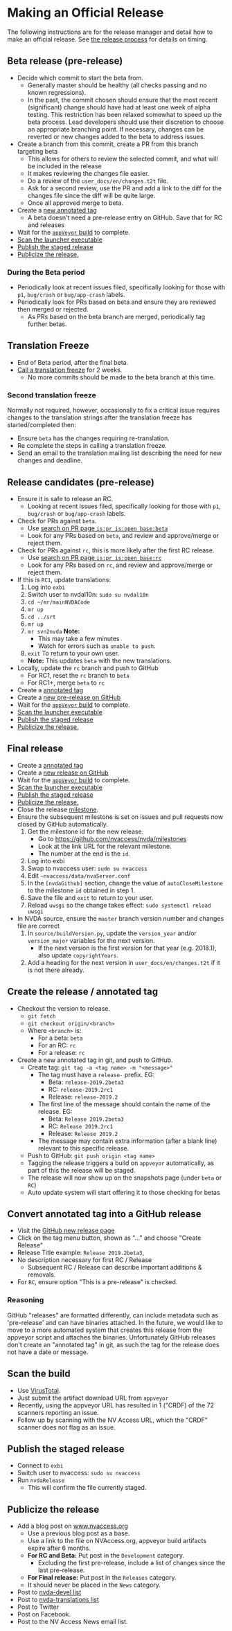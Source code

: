 # Making an Official Release

The following instructions are for the release manager and detail how to make an official release.
See [the release process](https://github.com/nvaccess/nvda/wiki/ReleaseProcess) for details on timing.

## Beta release (pre-release)
* Decide which commit to start the beta from.
  - Generally master should be healthy (all checks passing and no known regressions).
  - In the past, the commit chosen should ensure that the most recent (significant) change should have had at least one week of alpha testing. This restriction has been relaxed somewhat to speed up the beta process. Lead developers should use their discretion to choose an appropriate branching point. If necessary, changes can be reverted or new changes added to the beta to address issues.
* Create a branch from this commit, create a PR from this branch targeting beta
  - This allows for others to review the selected commit, and what will be included in the release
  - It makes reviewing the changes file easier.
  - Do a review of the `user_docs/en/changes.t2t` file.
  - Ask for a second review, use the PR and add a link to the diff for the changes file since the diff will be quite large.
  - Once all approved merge to beta.
* Create a [new annotated tag](#create-the-release--annotated-tag)
  - A beta doesn't need a pre-release entry on GitHub. Save that for RC and releases
* Wait for the [`appVeyor` build](https://ci.appveyor.com/project/nvaccess/nvda/history) to complete.
* [Scan the launcher executable](#scan-the-build)
* [Publish the staged release](#publish-the-staged-release)
* [Publicize the release.](#publicize-the-release)

### During the Beta period
* Periodically look at recent issues filed, specifically looking for those with `p1`, `bug/crash` or `bug/app-crash` labels.
* Periodically look for PRs based on beta and ensure they are reviewed then merged or rejected.
  - As PRs based on the beta branch are merged, periodically tag further betas.

## Translation Freeze
* End of Beta period, after the final beta.
* [Call a translation freeze](https://github.com/nvaccess/nvda/wiki/StartingTranslationFreeze) for 2 weeks.
  - No more commits should be made to the beta branch at this time.

### Second translation freeze
Normally not required, however, occasionally to fix a critical issue requires changes to the translation strings after the translation freeze has started/completed then:
* Ensure `beta` has the changes requiring re-translation.
* Re complete the steps in calling a translation freeze.
* Send an email to the translation mailing list describing the need for new changes and deadline.

## Release candidates (pre-release)
* Ensure it is safe to release an RC.
  - Looking at recent issues filed, specifically looking for those with `p1`, `bug/crash` or `bug/app-crash` labels.
* Check for PRs against `beta`.
  - Use [search on PR page `is:pr is:open base:beta`](https://github.com/nvaccess/nvda/pulls?utf8=%E2%9C%93&q=is%3Apr+is%3Aopen+base%3Abeta)
  - Look for any PRs based on `beta`, and review and approve/merge or reject them.
* Check for PRs against `rc`, this is more likely after the first RC release.
  - Use [search on PR page `is:pr is:open base:rc`](https://github.com/nvaccess/nvda/pulls?utf8=%E2%9C%93&q=is%3Apr+is%3Aopen+base%3Arc)
  - Look for any PRs based on `rc`, and review and approve/merge or reject them.
* If this is `RC1`, update translations:
    1. Log into `exbi`
    1. Switch user to nvdal10n: `sudo su nvdal10n`
    1. `cd ~/mr/mainNVDACode`
    1. `mr up`
    1. `cd ../srt`
    1. `mr up`
    1. `mr svn2nvda` **Note:**
        - This may take a few minutes
        - Watch for errors such as `unable to push`.
    1. `exit` To return to your own user.
    - **Note:** This updates `beta` with the new translations.
* Locally, update the `rc` branch and push to GitHub
  - For RC1, reset the `rc` branch to `beta`
  - For RC1+, merge `beta` to `rc`
* Create a [annotated tag](#create-the-release--annotated-tag)
* Create a [new pre-release on GitHub](#convert-annotated-tag-into-a-gitHub-release)
* Wait for the [`appVeyor` build](https://ci.appveyor.com/project/nvaccess/nvda/history) to complete.
* [Scan the launcher executable](#scan-the-build)
* [Publish the staged release](#publish-the-staged-release)
* [Publicize the release.](#publicize-the-release)

## Final release
* Create a [annotated tag](#create-the-release--annotated-tag)
* Create a [new release on GitHub](#convert-annotated-tag-into-a-gitHub-release)
* Wait for the [`appVeyor` build](https://ci.appveyor.com/project/nvaccess/nvda/history) to complete.
* [Scan the launcher executable](#scan-the-build)
* [Publish the staged release](#publish-the-staged-release)
* [Publicize the release.](#publicize-the-release)
* Close the release [milestone](https://github.com/nvaccess/nvda/milestones).
* Ensure the subsequent milestone is set on issues and pull requests now closed by GitHub automatically.
  1. Get the milestone id for the new release.
     - Go to https://github.com/nvaccess/nvda/milestones
     - Look at the link URL for the relevant milestone.
     - The number at the end is the `id`.
  1. Log into exbi
  1. Swap to nvaccess user: `sudo su nvaccess`
  1. Edit `~nvaccess/data/nvaServer.conf`
  1. In the `[nvdaGithub]` section, change the value of `autoCloseMilestone` to the milestone `id` obtained in step 1.
  1. Save the file and `exit` to return to your user.
  1. Reload `uwsgi` so the change takes effect: `sudo systemctl reload uwsgi`
* In NVDA source, ensure the `master` branch version number and changes file are correct
    1. In `source/buildVersion.py`, update the `version_year` and/or `version_major` variables for the next version.
       - If the next version is the first version for that year (e.g. 2018.1), also update `copyrightYears`.
    2. Add a heading for the next version in `user_docs/en/changes.t2t` if it is not there already.


## Create the release / annotated tag
* Checkout the version to release.
  - `git fetch`
  - `git checkout origin/<branch>`
  - Where `<branch>` is:
    - For a beta: `beta`
    - For an RC: `rc`
    - For a release: `rc`
* Create a new annotated tag in git, and push to GitHub.
  - Create tag: `git tag -a <tag name> -m "<message>"`
    - The tag must have a `release-` prefix. EG:
      - Beta: `release-2019.2beta3`
      - RC: `release-2019.2rc1`
      - Release: `release-2019.2`
    - The first line of the message should contain the name of the release. EG:
      - Beta: `Release 2019.2beta3`
      - RC: `Release 2019.2rc1`
      - Release: `Release 2019.2`
    - The message may contain extra information (after a blank line) relevant to this specific release.
  - Push to GitHub: `git push origin <tag name>`
  - Tagging the release triggers a build on `appveyor` automatically, as part of this the release will be staged.
  - The release will now show up on the snapshots page (under `beta` or `RC`)
  - Auto update system will start offering it to those checking for betas

## Convert annotated tag into a GitHub release

- Visit the [GitHub new release page](https://github.com/nvaccess/nvda/tags)
- Click on the tag menu button, shown as "..." and choose "Create Release"
- Release Title example: `Release 2019.2beta3`, 
- No description necessary for first RC / Release
  - Subsequent RC / Release can describe important additions & removals.
- For `RC`, ensure option "This is a pre-release" is checked.

### Reasoning

GitHub "releases" are formatted differently, can include metadata such as 'pre-release' and can have binaries attached. In the future, we would like to move to a more automated system that creates this release from the appveyor script and attaches the binaries. Unfortunately GitHub releases don't create an "annotated tag" in git, as such the tag for the release does not have a date or message.

## Scan the build
- Use [VirusTotal](http://www.virustotal.com/).
- Just submit the artifact download URL from `appveyor`
- Recently, using the appveyor URL has resulted in 1 ("CRDF) of the 72 scanners reporting an issue.
- Follow up by scanning with the NV Access URL, which the "CRDF" scanner does not flag as an issue.

## Publish the staged release
- Connect to `exbi`
- Switch user to nvaccess: `sudo su nvaccess`
- Run `nvdaRelease`
  - This will confirm the file currently staged.
  
## Publicize the release
- Add a blog post on  www.nvaccess.org
  - Use a previous blog post as a base.
  - Use a link to the file on NVAccess.org, appveyor build artifacts expire after 6 months.
  - **For RC and Beta:** Put post in the `Development` category.
    - Excluding the first pre-release, include a list of changes since the last pre-release.
  - **For Final release:** Put post in the `Releases` category.
  - It should never be placed in the `News` category.
- Post to [nvda-devel list](https://groups.io/g/nvda-devel/post)
- Post to [nvda-translations list](https://groups.io/g/nvda-translations/post)
- Post to Twitter
- Post on Facebook.
- Post to the NV Access News email list.
